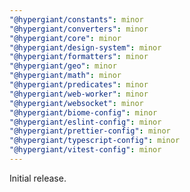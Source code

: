 ```yaml
---
"@hypergiant/constants": minor
"@hypergiant/converters": minor
"@hypergiant/core": minor
"@hypergiant/design-system": minor
"@hypergiant/formatters": minor
"@hypergiant/geo": minor
"@hypergiant/math": minor
"@hypergiant/predicates": minor
"@hypergiant/web-worker": minor
"@hypergiant/websocket": minor
"@hypergiant/biome-config": minor
"@hypergiant/eslint-config": minor
"@hypergiant/prettier-config": minor
"@hypergiant/typescript-config": minor
"@hypergiant/vitest-config": minor
---
```


Initial release.
